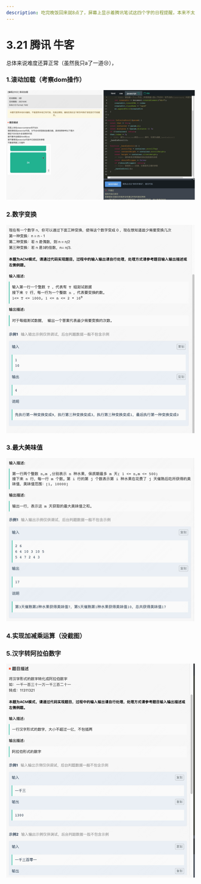 ```yaml
---
description: 吃完晚饭回来就8点了，屏幕上显示着腾讯笔试这四个字的日程提醒，本来不太想做了的，后面想了想还是去做了一下
---
```


# 3.21 腾讯 牛客

总体来说难度还算正常（虽然我只a了一道😢），

### 1.滚动加载（考察dom操作）

![](../../../.gitbook/assets/image%20%2898%29.png)

### 2.数字变换

![](../../../.gitbook/assets/image%20%2899%29.png)

### 3.最大美味值

![](../../../.gitbook/assets/image%20%28100%29.png)

### 4.实现加减乘运算（没截图）

### 5.汉字转阿拉伯数字

![](../../../.gitbook/assets/image%20%28101%29.png)

